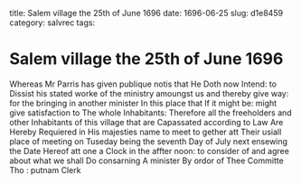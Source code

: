 title: Salem village the 25th of June 1696
date: 1696-06-25
slug: d1e8459
category: salvrec
tags: 


<div markdown class="doc" id="d1e8459">


# Salem village the 25th of June 1696

Whereas Mr Parris has given publique notis that He Doth now Intend: to Dissist his stated worke of the ministry amoungst us and thereby give way: for the bringing in another minister In this place that If it might be: might give satisfaction to The whole Inhabitants: Therefore all the freeholders and other Inhabitants of this village that are Capassated according to Law Are Hereby Requiered in His majesties name to meet to gether att Their usiall place of meeting on Tuseday being the seventh Day of July next ensewing the Date Hereof att one a Clock in the affter noon: to consider of and agree about what we shall Do consarning A minister By ordor of Thee Committe Tho : putnam Clerk
</div>